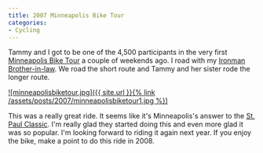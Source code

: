 ```yaml
---
title: 2007 Minneapolis Bike Tour
categories:
- Cycling
---
```


Tammy and I got to be one of the 4,500 participants in the very first [Minneapolis Bike Tour](http://www.minneapolisbiketour.com/) a couple of weekends ago. I road with my [Ironman Brother-in-law](http://iwilltri.com/2007/09/ironman-race-report/). We road the short route and Tammy and her sister rode the longer route.


[![minneapolisbiketour.jpg]({{ site.url }}{% link /assets/posts/2007/minneapolisbiketour1.jpg %})](http://www.minneapolisbiketour.com/)

This was a really great ride. It seems like it's Minneapolis's answer to the [St. Paul Classic](http://www.bikeclassic.org/). I'm really glad they started doing this and even more glad it was so popular. I'm looking forward to riding it again next year. If you enjoy the bike, make a point to do this ride in 2008.
